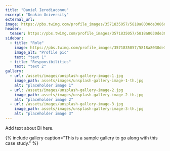```yaml
---
title: "Daniel Ierodiaconou"
excerpt: "Deakin University"
external_url: 
image: https://pbs.twimg.com/profile_images/3571835057/5818a8030de3086dbd3eddfb326c7d50_400x400.jpeg
header:
  teaser: https://pbs.twimg.com/profile_images/3571835057/5818a8030de3086dbd3eddfb326c7d50_400x400.jpeg
sidebar:
  - title: "Role"
    image: https://pbs.twimg.com/profile_images/3571835057/5818a8030de3086dbd3eddfb326c7d50_400x400.jpeg
    image_alt: "Profile pic"
    text: "text 1"
  - title: "Responsibilities"
    text: "text 2"
gallery:
  - url: /assets/images/unsplash-gallery-image-1.jpg
    image_path: assets/images/unsplash-gallery-image-1-th.jpg
    alt: "placeholder image 1"
  - url: /assets/images/unsplash-gallery-image-2.jpg
    image_path: assets/images/unsplash-gallery-image-2-th.jpg
    alt: "placeholder image 2"
  - url: /assets/images/unsplash-gallery-image-3.jpg
    image_path: assets/images/unsplash-gallery-image-3-th.jpg
    alt: "placeholder image 3"
---
```


Add text about Di here.

{% include gallery caption="This is a sample gallery to go along with this case study." %}
